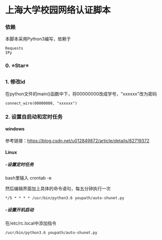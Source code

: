 # 上海大学校园网络认证脚本

### 依赖
本脚本采用Python3编写，依赖于
````
Requests
IPy
````
### 0. ⭐Star⭐

### 1. 修改id
在python文件的main()函数中下，将00000000改成学号，"xxxxxx"改为密码
```
connect_wire(00000000, "xxxxxx")
```
### 2. 设置自启动和定时任务
#### windows
参考链接：https://blog.csdn.net/u012849872/article/details/82719372
#### Linux
##### -设置定时任务
bash里输入 crontab -e

然后编辑界面加上具体的命令语句，每五分钟执行一次
````
*/5 * * * * /usr/bin/python3.6 youpath/auto-shunet.py
````
##### -设置开机启动
在/etc/rc.local中添加指令
````
/usr/bin/python3.6 youpath/auto-shunet.py
````

